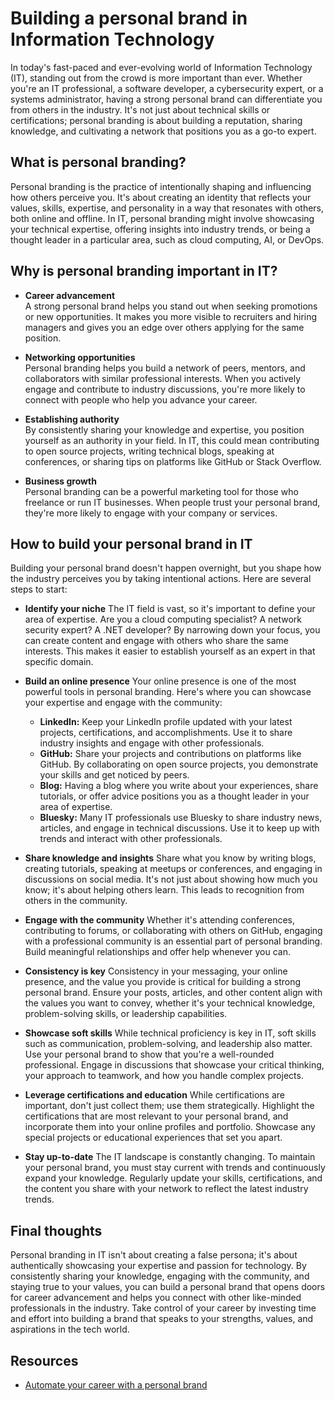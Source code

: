 # Building a personal brand in Information Technology

In today's fast-paced and ever-evolving world of Information Technology (IT), standing out from the
crowd is more important than ever. Whether you're an IT professional, a software developer, a
cybersecurity expert, or a systems administrator, having a strong personal brand can differentiate
you from others in the industry. It's not just about technical skills or certifications; personal
branding is about building a reputation, sharing knowledge, and cultivating a network that positions
you as a go-to expert.

## What is personal branding?

Personal branding is the practice of intentionally shaping and influencing how others perceive you.
It's about creating an identity that reflects your values, skills, expertise, and personality in a
way that resonates with others, both online and offline. In IT, personal branding might involve
showcasing your technical expertise, offering insights into industry trends, or being a thought
leader in a particular area, such as cloud computing, AI, or DevOps.

## Why is personal branding important in IT?

- **Career advancement**  
  A strong personal brand helps you stand out when seeking promotions or new opportunities. It makes
  you more visible to recruiters and hiring managers and gives you an edge over others applying for
  the same position.

- **Networking opportunities**  
  Personal branding helps you build a network of peers, mentors, and collaborators with similar
  professional interests. When you actively engage and contribute to industry discussions, you're
  more likely to connect with people who help you advance your career.

- **Establishing authority**  
  By consistently sharing your knowledge and expertise, you position yourself as an authority in
  your field. In IT, this could mean contributing to open source projects, writing technical blogs,
  speaking at conferences, or sharing tips on platforms like GitHub or Stack Overflow.

- **Business growth**  
  Personal branding can be a powerful marketing tool for those who freelance or run IT businesses.
  When people trust your personal brand, they're more likely to engage with your company or
  services.

## How to build your personal brand in IT

Building your personal brand doesn't happen overnight, but you shape how the industry perceives you
by taking intentional actions. Here are several steps to start:

- **Identify your niche** The IT field is vast, so it's important to define your area of expertise.
  Are you a cloud computing specialist? A network security expert? A .NET developer? By narrowing
  down your focus, you can create content and engage with others who share the same interests. This
  makes it easier to establish yourself as an expert in that specific domain.

- **Build an online presence** Your online presence is one of the most powerful tools in personal
  branding. Here's where you can showcase your expertise and engage with the community:

  - **LinkedIn:** Keep your LinkedIn profile updated with your latest projects, certifications, and
    accomplishments. Use it to share industry insights and engage with other professionals.
  - **GitHub:** Share your projects and contributions on platforms like GitHub. By collaborating on
    open source projects, you demonstrate your skills and get noticed by peers.
  - **Blog:** Having a blog where you write about your experiences, share tutorials, or offer advice
    positions you as a thought leader in your area of expertise.
  - **Bluesky:** Many IT professionals use Bluesky to share industry news, articles, and engage in
    technical discussions. Use it to keep up with trends and interact with other professionals.

- **Share knowledge and insights** Share what you know by writing blogs, creating tutorials,
  speaking at meetups or conferences, and engaging in discussions on social media. It's not just
  about showing how much you know; it's about helping others learn. This leads to recognition from
  others in the community.

- **Engage with the community** Whether it's attending conferences, contributing to forums, or
  collaborating with others on GitHub, engaging with a professional community is an essential part
  of personal branding. Build meaningful relationships and offer help whenever you can.

- **Consistency is key** Consistency in your messaging, your online presence, and the value you
  provide is critical for building a strong personal brand. Ensure your posts, articles, and other
  content align with the values you want to convey, whether it's your technical knowledge,
  problem-solving skills, or leadership capabilities.

- **Showcase soft skills** While technical proficiency is key in IT, soft skills such as
  communication, problem-solving, and leadership also matter. Use your personal brand to show that
  you're a well-rounded professional. Engage in discussions that showcase your critical thinking,
  your approach to teamwork, and how you handle complex projects.

- **Leverage certifications and education** While certifications are important, don't just collect
  them; use them strategically. Highlight the certifications that are most relevant to your personal
  brand, and incorporate them into your online profiles and portfolio. Showcase any special projects
  or educational experiences that set you apart.

- **Stay up-to-date** The IT landscape is constantly changing. To maintain your personal brand, you
  must stay current with trends and continuously expand your knowledge. Regularly update your
  skills, certifications, and the content you share with your network to reflect the latest industry
  trends.

## Final thoughts

Personal branding in IT isn't about creating a false persona; it's about authentically showcasing
your expertise and passion for technology. By consistently sharing your knowledge, engaging with the
community, and staying true to your values, you can build a personal brand that opens doors for
career advancement and helps you connect with other like-minded professionals in the industry. Take
control of your career by investing time and effort into building a brand that speaks to your
strengths, values, and aspirations in the tech world.

## Resources

- [Automate your career with a personal brand][automate-your-career]

<!-- link references -->

[automate-your-career]: https://www.youtube.com/watch?v=vGvbo5kiZ8U
